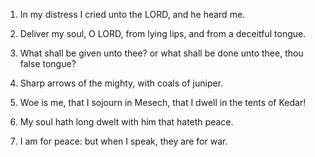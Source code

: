 1. In my distress I cried unto the LORD, and he heard me.

2. Deliver my soul, O LORD, from lying lips, and from a deceitful
tongue.

3. What shall be given unto thee? or what shall be done unto thee,
thou false tongue?

4. Sharp arrows of the mighty, with coals of juniper.

5. Woe is me, that I sojourn in Mesech, that I dwell in the tents
of Kedar!

6. My soul hath long dwelt with him that hateth peace.

7. I am for peace: but when I speak, they are for war.